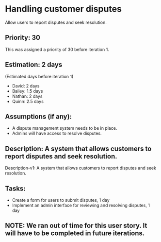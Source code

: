 # Handling customer disputes
Allow users to report disputes and seek resolution.

## Priority: 30
This was assigned a priority of 30 before iteration 1.

## Estimation: 2 days
(Estimated days before iteration 1)
* David: 2 days
* Bailey: 1.5 days
* Nathan: 2 days
* Quinn: 2.5 days

## Assumptions (if any):
* A dispute management system needs to be in place.
* Admins will have access to resolve disputes.

## Description: A system that allows customers to report disputes and seek resolution.
Description-v1: A system that allows customers to report disputes and seek resolution.

## Tasks:
* Create a form for users to submit disputes, 1 day
* Implement an admin interface for reviewing and resolving disputes, 1 day

## NOTE: We ran out of time for this user story. It will have to be completed in future iterations.
